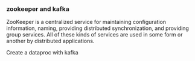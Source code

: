 ### zookeeper and kafka
ZooKeeper is a centralized service for maintaining configuration information, naming, providing distributed synchronization, and providing group services. All of these kinds of services are used in some form or another by distributed applications.


Create a dataproc with kafka
<!--stackedit_data:
eyJoaXN0b3J5IjpbMTMzNDM1ODQyNywtMTYzNTc1MzE0NF19
-->